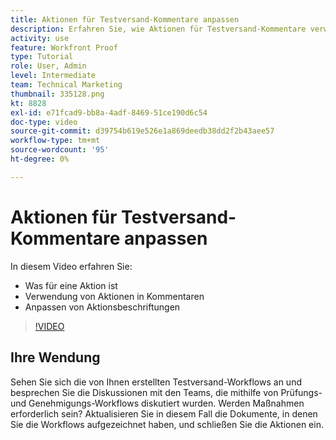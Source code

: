 ```yaml
---
title: Aktionen für Testversand-Kommentare anpassen
description: Erfahren Sie, wie Aktionen für Testversand-Kommentare verwendet werden können. Erfahren Sie, wie Sie Aktionsbeschriftungen für die Testfunktion von einrichten und anpassen.
activity: use
feature: Workfront Proof
type: Tutorial
role: User, Admin
level: Intermediate
team: Technical Marketing
thumbnail: 335128.png
kt: 8828
exl-id: e71fcad9-bb8a-4adf-8469-51ce190d6c54
doc-type: video
source-git-commit: d39754b619e526e1a869deedb38dd2f2b43aee57
workflow-type: tm+mt
source-wordcount: '95'
ht-degree: 0%

---
```


# Aktionen für Testversand-Kommentare anpassen

In diesem Video erfahren Sie:

* Was für eine Aktion ist
* Verwendung von Aktionen in Kommentaren
* Anpassen von Aktionsbeschriftungen

>[!VIDEO](https://video.tv.adobe.com/v/335128/?quality=12)

## Ihre Wendung

Sehen Sie sich die von Ihnen erstellten Testversand-Workflows an und besprechen Sie die Diskussionen mit den Teams, die mithilfe von Prüfungs- und Genehmigungs-Workflows diskutiert wurden. Werden Maßnahmen erforderlich sein? Aktualisieren Sie in diesem Fall die Dokumente, in denen Sie die Workflows aufgezeichnet haben, und schließen Sie die Aktionen ein.


